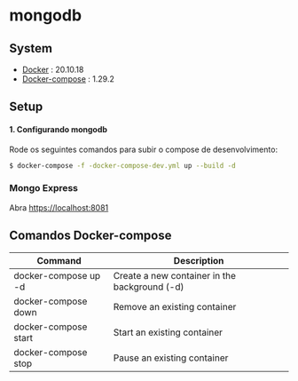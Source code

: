 # mongodb

## System

* [Docker](https://docs.docker.com/get-docker) : 20.10.18
* [Docker-compose](https://docs.docker.com/compose/install) : 1.29.2

## Setup


#### 1. Configurando mongodb

Rode os seguintes comandos para subir o compose de desenvolvimento:
```sh
$ docker-compose -f -docker-compose-dev.yml up --build -d
```

### Mongo Express

Abra [https://localhost:8081](https://localhost:8081)


## Comandos Docker-compose

| Command | Description |
| ------ | ------ |
| docker-compose up -d | Create a new container in the background (-d) |
| docker-compose down | Remove an existing container |
| docker-compose start | Start an existing container |
| docker-compose stop | Pause an existing container |
